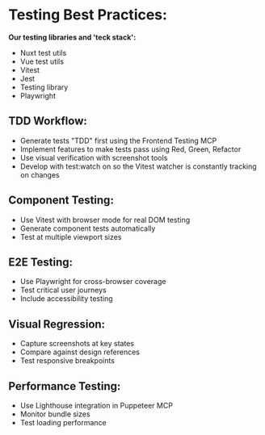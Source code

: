 # Testing Best Practices:

**Our testing libraries and 'teck stack':**

- Nuxt test utils
- Vue test utils
- Vitest
- Jest
- Testing library
- Playwright

## TDD Workflow:

- Generate tests "TDD" first using the Frontend Testing MCP
- Implement features to make tests pass using Red, Green, Refactor
- Use visual verification with screenshot tools
- Develop with test:watch on so the Vitest watcher is constantly tracking on changes

## Component Testing:

- Use Vitest with browser mode for real DOM testing
- Generate component tests automatically
- Test at multiple viewport sizes

## E2E Testing:

- Use Playwright for cross-browser coverage
- Test critical user journeys
- Include accessibility testing

## Visual Regression:

- Capture screenshots at key states
- Compare against design references
- Test responsive breakpoints

## Performance Testing:

- Use Lighthouse integration in Puppeteer MCP
- Monitor bundle sizes
- Test loading performance
